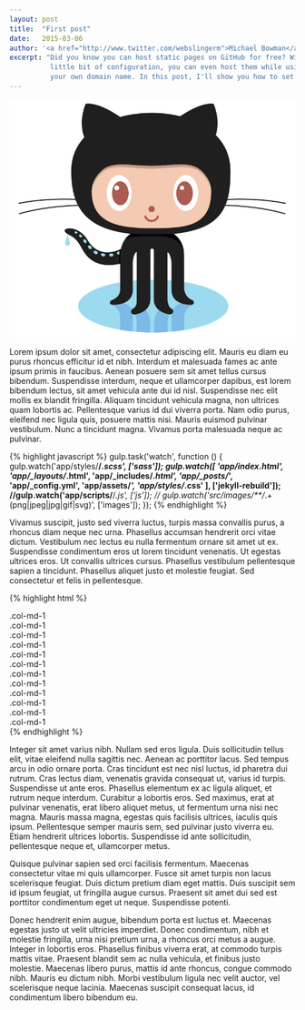 ```yaml
---
layout: post
title:  "First post"
date:   2015-03-06
author: '<a href="http://www.twitter.com/webslingerm">Michael Bowman</a>'
excerpt: "Did you know you can host static pages on GitHub for free? With a
          little bit of configuration, you can even host them while using
          your own domain name. In this post, I'll show you how to set it all up."
---
```


<img class="post-header-img" src="/assets/2015-03-06-github-header.jpg" />

<p class="typl8-drop-cap">
Lorem ipsum dolor sit amet, consectetur adipiscing elit. Mauris eu diam eu purus rhoncus efficitur id et nibh. Interdum et malesuada fames ac ante ipsum primis in faucibus. Aenean posuere sem sit amet tellus cursus bibendum. Suspendisse interdum, neque et ullamcorper dapibus, est lorem bibendum lectus, sit amet vehicula ante dui id nisl. Suspendisse nec elit mollis ex blandit fringilla. Aliquam tincidunt vehicula magna, non ultrices quam lobortis ac. Pellentesque varius id dui viverra porta. Nam odio purus, eleifend nec ligula quis, posuere mattis nisi. Mauris euismod pulvinar vestibulum. Nunc a tincidunt magna. Vivamus porta malesuada neque ac pulvinar.
</p>

{% highlight javascript %}
gulp.task('watch', function () {
    gulp.watch('app/styles/**/*.scss', ['sass']);
    gulp.watch([
        'app/index.html',
        'app/_layouts/*.html',
        'app/_includes/*.html',
        'app/_posts/*',
        'app/_config.yml',
        'app/assets/*',
        'app/styles/*.css'
    ], ['jekyll-rebuild']);
    //gulp.watch('app/scripts/**/*.js', ['js']);
    // gulp.watch('src/images/**/*.+(png|jpeg|jpg|gif|svg)', ['images']);
});
{% endhighlight %}

Vivamus suscipit, justo sed viverra luctus, turpis massa convallis purus, a rhoncus diam neque nec urna. Phasellus accumsan hendrerit orci vitae dictum. Vestibulum nec lectus eu nulla fermentum ornare sit amet ut ex. Suspendisse condimentum eros ut lorem tincidunt venenatis. Ut egestas ultrices eros. Ut convallis ultrices cursus. Phasellus vestibulum pellentesque sapien a tincidunt. Phasellus aliquet justo et molestie feugiat. Sed consectetur et felis in pellentesque.

{% highlight html %}
<div class="row">
  <div class="col-md-1">.col-md-1</div>
  <div class="col-md-1">.col-md-1</div>
  <div class="col-md-1">.col-md-1</div>
  <div class="col-md-1">.col-md-1</div>
  <div class="col-md-1">.col-md-1</div>
  <div class="col-md-1">.col-md-1</div>
  <div class="col-md-1">.col-md-1</div>
  <div class="col-md-1">.col-md-1</div>
  <div class="col-md-1">.col-md-1</div>
  <div class="col-md-1">.col-md-1</div>
  <div class="col-md-1">.col-md-1</div>
  <div class="col-md-1">.col-md-1</div>
</div>
{% endhighlight %}

Integer sit amet varius nibh. Nullam sed eros ligula. Duis sollicitudin tellus elit, vitae eleifend nulla sagittis nec. Aenean ac porttitor lacus. Sed tempus arcu in odio ornare porta. Cras tincidunt est nec nisl luctus, id pharetra dui rutrum. Cras lectus diam, venenatis gravida consequat ut, varius id turpis. Suspendisse ut ante eros. Phasellus elementum ex ac ligula aliquet, et rutrum neque interdum. Curabitur a lobortis eros. Sed maximus, erat at pulvinar venenatis, erat libero aliquet metus, ut fermentum urna nisi nec magna. Mauris massa magna, egestas quis facilisis ultrices, iaculis quis ipsum. Pellentesque semper mauris sem, sed pulvinar justo viverra eu. Etiam hendrerit ultrices lobortis. Suspendisse id ante sollicitudin, pellentesque neque et, ullamcorper metus.


Quisque pulvinar sapien sed orci facilisis fermentum. Maecenas consectetur vitae mi quis ullamcorper. Fusce sit amet turpis non lacus scelerisque feugiat. Duis dictum pretium diam eget mattis. Duis suscipit sem id ipsum feugiat, ut fringilla augue cursus. Praesent sit amet dui sed est porttitor condimentum eget ut neque. Suspendisse potenti.


Donec hendrerit enim augue, bibendum porta est luctus et. Maecenas egestas justo ut velit ultricies imperdiet. Donec condimentum, nibh et molestie fringilla, urna nisi pretium urna, a rhoncus orci metus a augue. Integer in lobortis eros. Phasellus finibus viverra erat, at commodo turpis mattis vitae. Praesent blandit sem ac nulla vehicula, et finibus justo molestie. Maecenas libero purus, mattis id ante rhoncus, congue commodo nibh. Mauris eu dictum nibh. Morbi vestibulum ligula nec velit auctor, vel scelerisque neque lacinia. Maecenas suscipit consequat lacus, id condimentum libero bibendum eu.
